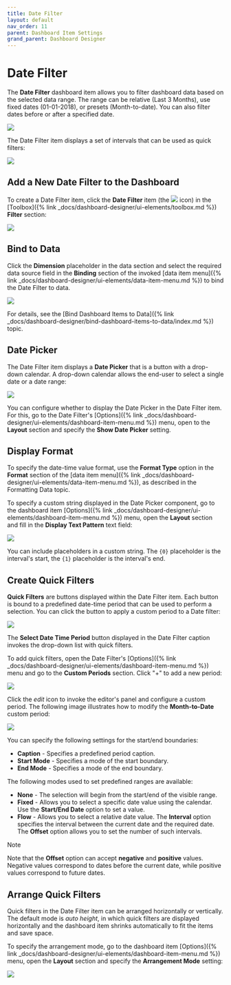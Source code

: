 ```yaml
---
title: Date Filter
layout: default
nav_order: 11
parent: Dashboard Item Settings
grand_parent: Dashboard Designer
---
```

# Date Filter

The **Date Filter** dashboard item allows you to filter dashboard data based on the selected data range. The range can be relative (Last 3 Months), use fixed dates (01-01-2018), or presets (Month-to-date). You can also filter dates before or after a specified date. 

![](/assets/images/dashboards/datefilter-web-overview.png)

The Date Filter item displays a set of intervals that can be used as quick filters:

![](/assets/images/dashboards/datefilter-web-autoheight.png)

## Add a New Date Filter to the Dashboard

To create a Date Filter item, click the **Date Filter** item (the  ![](/assets/images/dashboards/wdd-datefilter-icon.png)  icon) in the [Toolbox]({% link _docs/dashboard-designer/ui-elements/toolbox.md %}) **Filter** section:

![](/assets/images/dashboards/wdd-toolbox-filter-elements125330.png)

## Bind to Data

Click the **Dimension** placeholder in the data section and select the required data source field in the **Binding** section of the invoked [data item menu]({% link _docs/dashboard-designer/ui-elements/data-item-menu.md %}) to bind the Date Filter to data.

![](/assets/images/dashboards/datefilter-web-data-binding.png)

For details, see the [Bind Dashboard Items to Data]({% link _docs/dashboard-designer/bind-dashboard-items-to-data/index.md %}) topic.

## Date Picker

The Date Filter item displays a **Date Picker** that is a button with a drop-down calendar. A drop-down calendar allows the end-user to select a single date or a date range:

![](/assets/images/dashboards/datefilter-web-datepicker.png)

You can configure whether to display the Date Picker in the Date Filter item. For this, go to the Date Filter's [Options]({% link _docs/dashboard-designer/ui-elements/dashboard-item-menu.md %}) menu, open to the **Layout** section and specify the **Show Date Picker** setting.

## Display Format

To specify the date-time value format, use the **Format Type** option in the **Format** section of the [data item menu]({% link _docs/dashboard-designer/ui-elements/data-item-menu.md %}), as described in the Formatting Data topic.

To specify a custom string displayed in the Date Picker component, go to the dashboard item [Options]({% link _docs/dashboard-designer/ui-elements/dashboard-item-menu.md %}) menu, open the **Layout** section and fill in the **Display Text Pattern** text field:

![](/assets/images/dashboards/datefilter-web-options.png)

You can include placeholders in a custom string. The `{0}` placeholder is the interval's start, the `{1}` placeholder is the interval's end.

## Create Quick Filters

**Quick Filters** are buttons displayed within the Date Filter item. Each button is bound to a predefined date-time period that can be used to perform a selection. You can click the button to apply a custom period to a Date filter:

![](/assets/images/dashboards/datefilter-web-quick-filters.png)

The **Select Date Time Period** button displayed in the Date Filter caption invokes the drop-down list with quick filters.

To add quick filters, open the Date Filter's [Options]({% link _docs/dashboard-designer/ui-elements/dashboard-item-menu.md %}) menu and go to the **Custom Periods** section. Click "+" to add a new period:

![](/assets/images/dashboards/datefilter-web-custom-periods.png)

Click the _edit_ icon to invoke the editor's panel and configure a custom period. The following image illustrates how to modify the **Month-to-Date** custom period:

![](/assets/images/dashboards/datefilter-web-custom-period-month-to-date.png)

You can specify the following settings for the start/end boundaries:

* **Caption** - Specifies a predefined period caption.
* **Start Mode** - Specifies a mode of the start boundary.
* **End Mode** - Specifies a mode of the end boundary.

The following modes used to set predefined ranges are available:

* **None** - The selection will begin from the start/end of the visible range.
* **Fixed** - Allows you to select a specific date value using the calendar. Use the **Start/End Date** option to set a value.
* **Flow** - Allows you to select a relative date value. The **Interval** option specifies the interval between the current date and the required date. The **Offset** option allows you to set the number of such intervals.

> [!NOTE]
> Note that the **Offset** option can accept **negative** and **positive** values. Negative values correspond to dates before the current date, while positive values correspond to future dates.

## Arrange Quick Filters

Quick filters in the Date Filter item can be arranged horizontally or vertically. The default mode is _auto height_, in which quick filters are displayed horizontally and the dashboard item shrinks automatically to fit the items and save space.

To specify the arrangement mode, go to the dashboard item [Options]({% link _docs/dashboard-designer/ui-elements/dashboard-item-menu.md %}) menu, open the **Layout** section and specify the **Arrangement Mode** setting:

![](/assets/images/dashboards/datefilter-web-options.png)
